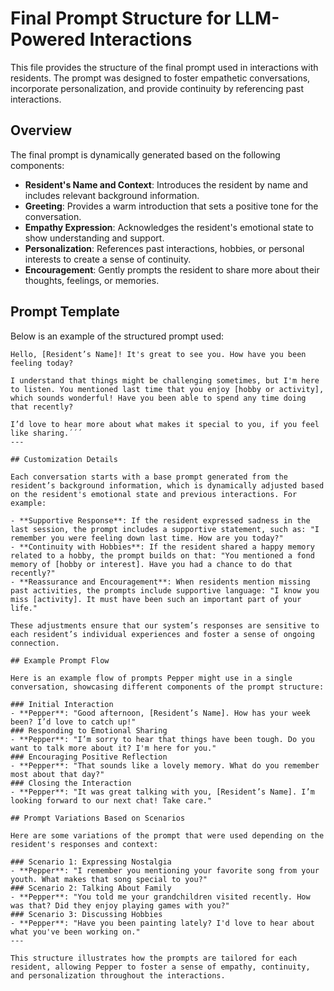 # Final Prompt Structure for LLM-Powered Interactions

This file provides the structure of the final prompt used in interactions with residents. The prompt was designed to foster empathetic conversations, incorporate personalization, and provide continuity by referencing past interactions.

## Overview

The final prompt is dynamically generated based on the following components:

- **Resident's Name and Context**: Introduces the resident by name and includes relevant background information.
- **Greeting**: Provides a warm introduction that sets a positive tone for the conversation.
- **Empathy Expression**: Acknowledges the resident's emotional state to show understanding and support.
- **Personalization**: References past interactions, hobbies, or personal interests to create a sense of continuity.
- **Encouragement**: Gently prompts the resident to share more about their thoughts, feelings, or memories.

## Prompt Template

Below is an example of the structured prompt used:

```plaintext
Hello, [Resident’s Name]! It's great to see you. How have you been feeling today?

I understand that things might be challenging sometimes, but I'm here to listen. You mentioned last time that you enjoy [hobby or activity], which sounds wonderful! Have you been able to spend any time doing that recently?

I’d love to hear more about what makes it special to you, if you feel like sharing.´´´
---

## Customization Details

Each conversation starts with a base prompt generated from the resident’s background information, which is dynamically adjusted based on the resident's emotional state and previous interactions. For example:

- **Supportive Response**: If the resident expressed sadness in the last session, the prompt includes a supportive statement, such as: "I remember you were feeling down last time. How are you today?"
- **Continuity with Hobbies**: If the resident shared a happy memory related to a hobby, the prompt builds on that: "You mentioned a fond memory of [hobby or interest]. Have you had a chance to do that recently?"
- **Reassurance and Encouragement**: When residents mention missing past activities, the prompts include supportive language: "I know you miss [activity]. It must have been such an important part of your life."

These adjustments ensure that our system’s responses are sensitive to each resident’s individual experiences and foster a sense of ongoing connection.

## Example Prompt Flow

Here is an example flow of prompts Pepper might use in a single conversation, showcasing different components of the prompt structure:

### Initial Interaction
- **Pepper**: "Good afternoon, [Resident’s Name]. How has your week been? I’d love to catch up!"
### Responding to Emotional Sharing
- **Pepper**: "I’m sorry to hear that things have been tough. Do you want to talk more about it? I'm here for you."
### Encouraging Positive Reflection
- **Pepper**: "That sounds like a lovely memory. What do you remember most about that day?"
### Closing the Interaction
- **Pepper**: "It was great talking with you, [Resident’s Name]. I’m looking forward to our next chat! Take care."

## Prompt Variations Based on Scenarios

Here are some variations of the prompt that were used depending on the resident's responses and context:

### Scenario 1: Expressing Nostalgia
- **Pepper**: "I remember you mentioning your favorite song from your youth. What makes that song special to you?"
### Scenario 2: Talking About Family
- **Pepper**: "You told me your grandchildren visited recently. How was that? Did they enjoy playing games with you?"
### Scenario 3: Discussing Hobbies
- **Pepper**: "Have you been painting lately? I'd love to hear about what you've been working on."
---

This structure illustrates how the prompts are tailored for each resident, allowing Pepper to foster a sense of empathy, continuity, and personalization throughout the interactions.